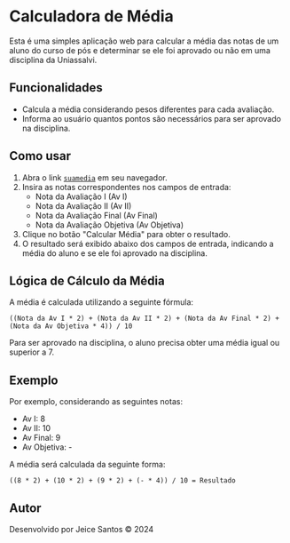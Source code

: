 # Calculadora de Média

Esta é uma simples aplicação web para calcular a média das notas de um aluno do curso de pós e determinar se ele foi aprovado ou não em uma disciplina da Uniassalvi.

## Funcionalidades

- Calcula a média considerando pesos diferentes para cada avaliação.
- Informa ao usuário quantos pontos são necessários para ser aprovado na disciplina.

## Como usar

1. Abra o link [`suamedia`](https://calculo-media-uniasselvi-pos.vercel.app/) em seu navegador.
2. Insira as notas correspondentes nos campos de entrada:
   - Nota da Avaliação I (Av I)
   - Nota da Avaliação II (Av II)
   - Nota da Avaliação Final (Av Final)
   - Nota da Avaliação Objetiva (Av Objetiva)
3. Clique no botão "Calcular Média" para obter o resultado.
4. O resultado será exibido abaixo dos campos de entrada, indicando a média do aluno e se ele foi aprovado na disciplina.

## Lógica de Cálculo da Média

A média é calculada utilizando a seguinte fórmula:

```
((Nota da Av I * 2) + (Nota da Av II * 2) + (Nota da Av Final * 2) + (Nota da Av Objetiva * 4)) / 10
```

Para ser aprovado na disciplina, o aluno precisa obter uma média igual ou superior a 7.

## Exemplo

Por exemplo, considerando as seguintes notas:

- Av I: 8
- Av II: 10
- Av Final: 9
- Av Objetiva: -

A média será calculada da seguinte forma:

```
((8 * 2) + (10 * 2) + (9 * 2) + (- * 4)) / 10 = Resultado
```

## Autor

Desenvolvido por Jeice Santos &copy; 2024
